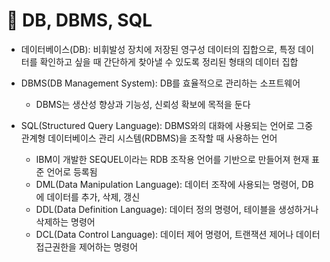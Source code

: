 # 📌 DB, DBMS, SQL

- 데이터베이스(DB): 비휘발성 장치에 저장된 영구성 데이터의 집합으로, 특정 데이터를 확인하고 싶을 때 간단하게 찾아낼 수 있도록 정리된 형태의 데이터 집합

- DBMS(DB Management System): DB를 효율적으로 관리하는 소프트웨어
  - DBMS는 생산성 향상과 기능성, 신뢰성 확보에 목적을 둔다
- SQL(Structured Query Language): DBMS와의 대화에 사용되는 언어로 그중 관계형 데이터베이스 관리 시스템(RDBMS)을 조작할 때 사용하는 언어
  - IBM이 개발한 SEQUEL이라는 RDB 조작용 언어를 기반으로 만들어져 현재 표준 언어로 등록됨
  - DML(Data Manipulation Language): 데이터 조작에 사용되는 명령어, DB에 데이터를 추가, 삭제, 갱신
  - DDL(Data Definition Language): 데이터 정의 명령어, 테이블을 생성하거나 삭제하는 명령어
  - DCL(Data Control Language): 데이터 제어 명령어, 트랜잭션 제어나 데이터 접근권한을 제어하는 명령어